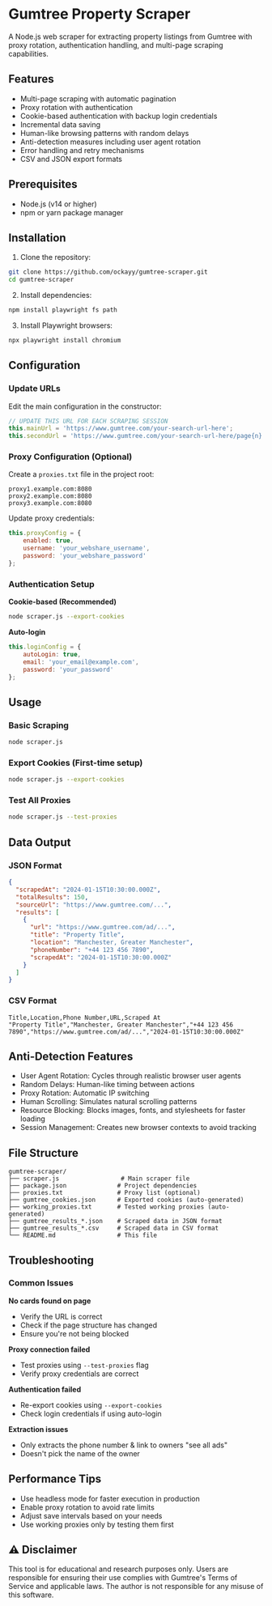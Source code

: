 # Gumtree Property Scraper

A Node.js web scraper for extracting property listings from Gumtree with proxy rotation, authentication handling, and multi-page scraping capabilities.

## Features

- Multi-page scraping with automatic pagination
- Proxy rotation with authentication
- Cookie-based authentication with backup login credentials
- Incremental data saving
- Human-like browsing patterns with random delays
- Anti-detection measures including user agent rotation
- Error handling and retry mechanisms
- CSV and JSON export formats

## Prerequisites

- Node.js (v14 or higher)
- npm or yarn package manager

## Installation

1. Clone the repository:
```bash
git clone https://github.com/ockayy/gumtree-scraper.git
cd gumtree-scraper
```

2. Install dependencies:
```bash
npm install playwright fs path
```

3. Install Playwright browsers:
```bash
npx playwright install chromium
```

## Configuration

### Update URLs

Edit the main configuration in the constructor:

```javascript
// UPDATE THIS URL FOR EACH SCRAPING SESSION
this.mainUrl = 'https://www.gumtree.com/your-search-url-here';
this.secondUrl = 'https://www.gumtree.com/your-search-url-here/page{n}';
```

### Proxy Configuration (Optional)

Create a `proxies.txt` file in the project root:
```
proxy1.example.com:8080
proxy2.example.com:8080
proxy3.example.com:8080
```

Update proxy credentials:
```javascript
this.proxyConfig = {
    enabled: true,
    username: 'your_webshare_username',
    password: 'your_webshare_password'
};
```

### Authentication Setup

**Cookie-based (Recommended)**
```bash
node scraper.js --export-cookies
```

**Auto-login**
```javascript
this.loginConfig = {
    autoLogin: true,
    email: 'your_email@example.com',
    password: 'your_password'
};
```

## Usage

### Basic Scraping
```bash
node scraper.js
```

### Export Cookies (First-time setup)
```bash
node scraper.js --export-cookies
```

### Test All Proxies
```bash
node scraper.js --test-proxies
```

## Data Output

### JSON Format
```json
{
  "scrapedAt": "2024-01-15T10:30:00.000Z",
  "totalResults": 150,
  "sourceUrl": "https://www.gumtree.com/...",
  "results": [
    {
      "url": "https://www.gumtree.com/ad/...",
      "title": "Property Title",
      "location": "Manchester, Greater Manchester",
      "phoneNumber": "+44 123 456 7890",
      "scrapedAt": "2024-01-15T10:30:00.000Z"
    }
  ]
}
```

### CSV Format
```csv
Title,Location,Phone Number,URL,Scraped At
"Property Title","Manchester, Greater Manchester","+44 123 456 7890","https://www.gumtree.com/ad/...","2024-01-15T10:30:00.000Z"
```

## Anti-Detection Features

- User Agent Rotation: Cycles through realistic browser user agents
- Random Delays: Human-like timing between actions
- Proxy Rotation: Automatic IP switching
- Human Scrolling: Simulates natural scrolling patterns
- Resource Blocking: Blocks images, fonts, and stylesheets for faster loading
- Session Management: Creates new browser contexts to avoid tracking

## File Structure

```
gumtree-scraper/
├── scraper.js                 # Main scraper file
├── package.json              # Project dependencies
├── proxies.txt               # Proxy list (optional)
├── gumtree_cookies.json      # Exported cookies (auto-generated)
├── working_proxies.txt       # Tested working proxies (auto-generated)
├── gumtree_results_*.json    # Scraped data in JSON format
├── gumtree_results_*.csv     # Scraped data in CSV format
└── README.md                 # This file
```

## Troubleshooting

### Common Issues

**No cards found on page**
- Verify the URL is correct
- Check if the page structure has changed
- Ensure you're not being blocked

**Proxy connection failed**
- Test proxies using `--test-proxies` flag
- Verify proxy credentials are correct

**Authentication failed**
- Re-export cookies using `--export-cookies`
- Check login credentials if using auto-login

**Extraction issues**
- Only extracts the phone number & link to owners "see all ads"
- Doesn't pick the name of the owner

## Performance Tips

- Use headless mode for faster execution in production
- Enable proxy rotation to avoid rate limits
- Adjust save intervals based on your needs
- Use working proxies only by testing them first

## ⚠️ Disclaimer

This tool is for educational and research purposes only. Users are responsible for ensuring their use complies with Gumtree's Terms of Service and applicable laws. The author is not responsible for any misuse of this software.
